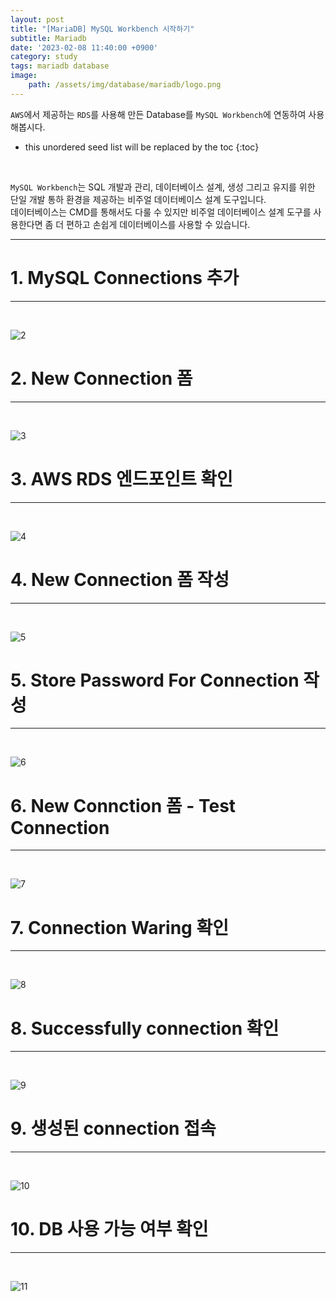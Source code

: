 ```yaml
---
layout: post
title: "[MariaDB] MySQL Workbench 시작하기"
subtitle: Mariadb
date: '2023-02-08 11:40:00 +0900'
category: study
tags: mariadb database
image:
    path: /assets/img/database/mariadb/logo.png
---
```


`AWS`에서 제공하는 `RDS`를 사용해 만든 Database를 `MySQL Workbench`에 연동하여 사용해봅시다.

<!--more-->

* this unordered seed list will be replaced by the toc
{:toc}
<br>

`MySQL Workbench`는 SQL 개발과 관리, 데이터베이스 설계, 생성 그리고 유지를 위한 단일 개발 통하 환경을 제공하는 비주얼 데이터베이스 설계 도구입니다.<br>
데이터베이스는 CMD를 통해서도 다룰 수 있지만 비주얼 데이터베이스 설계 도구를 사용한다면 좀 더 편하고 손쉽게 데이터베이스를 사용할 수 있습니다.<br>

---

# 1. MySQL Connections 추가
---
<br>

![2](/assets/img/database/mariadb/2023-02-08-[MariaDB]_MySQL_Workbench_시작하기/1.PNG)<br>


# 2. New Connection 폼
---
<br>

![3](/assets/img/database/mariadb/2023-02-08-[MariaDB]_MySQL_Workbench_시작하기/2.PNG)<br>


# 3. AWS RDS 엔드포인트 확인
---
<br>

![4](/assets/img/database/mariadb/2023-02-08-[MariaDB]_MySQL_Workbench_시작하기/3.PNG)<br>


# 4. New Connection 폼 작성
---
<br>

![5](/assets/img/database/mariadb/2023-02-08-[MariaDB]_MySQL_Workbench_시작하기/4.PNG)<br>


# 5. Store Password For Connection 작성
---
<br>

![6](/assets/img/database/mariadb/2023-02-08-[MariaDB]_MySQL_Workbench_시작하기/5.PNG)<br>


# 6. New Connction 폼 - Test Connection
---
<br>

![7](/assets/img/database/mariadb/2023-02-08-[MariaDB]_MySQL_Workbench_시작하기/6.png)<br>


# 7. Connection Waring 확인
---
<br>

![8](/assets/img/database/mariadb/2023-02-08-[MariaDB]_MySQL_Workbench_시작하기/7.PNG)<br>


# 8. Successfully connection 확인
---
<br>

![9](/assets/img/database/mariadb/2023-02-08-[MariaDB]_MySQL_Workbench_시작하기/8.PNG)<br>


# 9. 생성된 connection 접속
---
<br>

![10](/assets/img/database/mariadb/2023-02-08-[MariaDB]_MySQL_Workbench_시작하기/9.PNG)<br>


# 10. DB 사용 가능 여부 확인
---
<br>

![11](/assets/img/database/mariadb/2023-02-08-[MariaDB]_MySQL_Workbench_시작하기/10.PNG)<br>